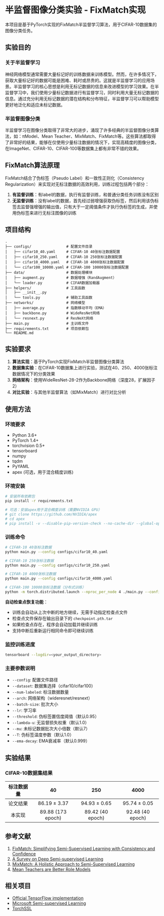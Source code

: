 # 半监督图像分类实验 - FixMatch实现

本项目是基于PyTorch实现的FixMatch半监督学习算法，用于CIFAR-10数据集的图像分类任务。

## 实验目的

### 关于半监督学习
神经网络模型通常需要大量标记好的训练数据来训练模型。然而，在许多情况下，获取大量标记好的数据可能是困难、耗时或昂贵的。这就是半监督学习的应用场景。半监督学习的核心思想是利用无标记数据的信息来改进模型的学习效果。在半监督学习中，我们使用少量标记数据进行有监督学习，同时利用大量无标记数据的信息。通过充分利用无标记数据的潜在结构和分布特征，半监督学习可以帮助模型更好地泛化和适应未标记数据。

### 半监督图像分类
半监督学习在图像分类取得了非常大的进步，涌现了许多经典的半监督图像分类算法，如：πModel、Mean Teacher、MixMatch、FixMatch等。这些算法都取得了非常好的结果，能够在仅使用少量标注数据的情况下，实现高精度的图像分类，在ImageNet、CIFAR-10、CIFAR-100等数据集上都有非常不错的效果。

## FixMatch算法原理

FixMatch结合了伪标签（Pseudo Label）和一致性正则化（Consistency Regularization）来实现对无标注数据的高效利用，训练过程包括两个部分：

1. **有监督训练**：有label的数据，执行有监督训练，和普通分类任务训练没有区别
2. **无监督训练**：没有label的数据，首先经过弱增强获取伪标签，然后利用该伪标签去监督强增强的输出值，只有大于一定阈值条件才执行伪标签的生成，并使用伪标签来进行无标注图像的训练

## 项目结构

```
.
├── configs/                # 配置文件目录
│   ├── cifar10_40.yaml     # CIFAR-10 40张标注数据配置
│   ├── cifar10_250.yaml    # CIFAR-10 250张标注数据配置
│   ├── cifar10_4000.yaml   # CIFAR-10 4000张标注数据配置
│   └── cifar100_10000.yaml # CIFAR-100 10000张标注数据配置
├── data/                   # 数据处理模块
│   ├── augment.py          # 数据增强（RandAugment）
│   └── loader.py           # CIFAR数据加载器
├── helpers/                # 工具函数
│   ├── __init__.py
│   └── tools.py            # 辅助工具函数
├── networks/               # 网络模型
│   ├── average.py          # 指数移动平均（EMA）
│   ├── backbone.py         # WideResNet网络
│   └── resnext.py          # ResNeXt网络
├── main.py                 # 主训练文件
├── requirements.txt        # 项目依赖包
└── README.md
```

## 实验要求

1. **算法实现**：基于PyTorch实现FixMatch半监督图像分类算法
2. **数据集实验**：在CIFAR-10数据集上进行实验，测试在40、250、4000张标注数据情况下的分类效果
3. **网络架构**：使用WideResNet-28-2作为Backbone网络（深度28，扩展因子2）
4. **对比实验**：与其他半监督算法（如MixMatch）进行对比分析

## 使用方法

### 环境要求
- Python 3.6+
- PyTorch 1.4+
- torchvision 0.5+
- tensorboard
- numpy
- tqdm
- PyYAML
- apex (可选，用于混合精度训练)

### 环境安装
```bash
# 安装所有依赖包
pip install -r requirements.txt

# 可选：安装apex用于混合精度训练（需要NVIDIA GPU）
# git clone https://github.com/NVIDIA/apex
# cd apex
# pip install -v --disable-pip-version-check --no-cache-dir --global-option="--cpp_ext" --global-option="--cuda_ext" ./
```

### 训练命令

```bash
# CIFAR-10 40张标注数据
python main.py --config configs/cifar10_40.yaml

# CIFAR-10 250张标注数据
python main.py --config configs/cifar10_250.yaml

# CIFAR-10 4000张标注数据
python main.py --config configs/cifar10_4000.yaml

# CIFAR-100 10000张标注数据（分布式训练）
python -m torch.distributed.launch --nproc_per_node 4 ./main.py --config configs/cifar100_10000.yaml
```

**自动检查点恢复功能**：
- 训练会自动从上次中断的地方继续，无需手动指定检查点文件
- 检查点文件保存在输出目录下的 `checkpoint.pth.tar`
- 如果检查点存在，程序会自动加载并继续训练
- 支持中断后重新运行相同命令即可继续训练

### 监控训练进度
```bash
tensorboard --logdir=<your_output_directory>
```

### 主要参数说明

- `--config`: 配置文件路径
- `--dataset`: 数据集选择（cifar10/cifar100）
- `--num-labeled`: 标注数据数量
- `--arch`: 网络架构（wideresnet/resnext）
- `--batch-size`: 批次大小
- `--lr`: 学习率
- `--threshold`: 伪标签置信度阈值（默认0.95）
- `--lambda-u`: 无监督损失权重（默认1.0）
- `--mu`: 未标记数据批次大小倍数（默认7）
- `--T`: 伪标签温度参数（默认1.0）
- `--ema-decay`: EMA衰减率（默认0.999）

## 实验结果

### CIFAR-10数据集结果
| 标注数据量 | 40 | 250 | 4000 |
|:---:|:---:|:---:|:---:|
| 论文结果 | 86.19 ± 3.37 | 94.93 ± 0.65 | 95.74 ± 0.05 |
| 本实现 | 89.88 (173 epoch) | 89.42 (40 epoch) | 92.48 (40 epoch) |

## 参考文献

1. [FixMatch: Simplifying Semi-Supervised Learning with Consistency and Confidence](https://arxiv.org/abs/2001.07685)
2. [A Survey on Deep Semi-supervised Learning](https://arxiv.org/abs/2103.00550)
3. [MixMatch: A Holistic Approach to Semi-Supervised Learning](https://arxiv.org/abs/1905.02249)
4. [Mean Teachers are Better Role Models](https://arxiv.org/abs/1703.01780)

## 相关项目

- [Official TensorFlow implementation](https://github.com/google-research/fixmatch)
- [Microsoft Semi-supervised Learning](https://github.com/microsoft/Semi-supervised-learning)
- [TorchSSL](https://github.com/StephenStorm/TorchSSL)
